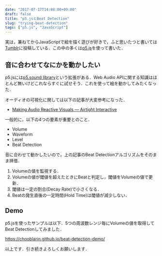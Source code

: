 ```yaml
---
date: "2017-07-17T14:08:00+09:00"
draft: false
title: "p5.jsとBeat Detection"
slug: "trying-beat-detection"
tags: ["p5.js", "JavaScript"]
---
```


実は，兼ねてからJavaScriptで絵を描く遊びが好きで，ふと思いたつと書いては[Tumblr](https://chooblarin.tumblr.com)に投稿している．この中の多くは[p5.js](https://p5js.org)を使って書いた．

## 音に合わせてなにかを動かしたい

p5.jsには[p5.sound library](https://p5js.org/reference/#/libraries/p5.sound)という拡張がある．Web Audio APIに関する知識はほとんど無いけどこれならすぐに試せそう．これを使って絵を動かしてみたくなった．

オーディオの可視化に関しては以下の記事が大変参考になった．

- [Making Audio Reactive Visuals — Airtight Interactive](https://www.airtightinteractive.com/2013/10/making-audio-reactive-visuals/)

一般的に，以下の4つの要素が重要とのこと．

- Volume
- Waveform
- Level
- Beat Detection


音に合わせて動かしたいので，上の記事のBeat Detectionアルゴリズムをそのまま拝借．

1. Volumeの値を監視する．
2. Volumeの値が閾値を超えたときにBeatと判定し，閾値をVolumeの値で更新．
3. 閾値は一定の割合(Decay Rate)で小さくなる．
4. Beatの発生直後の一定時間(Hold Time)は閾値が減少しない．


<script src="https://gist.github.com/chooblarin/5597a1db253a77adf6758fe86d67f87f.js"></script>

## Demo

p5.jsを使ったサンプルは以下．5つの周波数レンジ毎にVolumeの値を取得してBeat Detectionしてみました．

https://chooblarin.github.io/beat-detection-demo/

以上です．引き続きよろしくお願いします．

